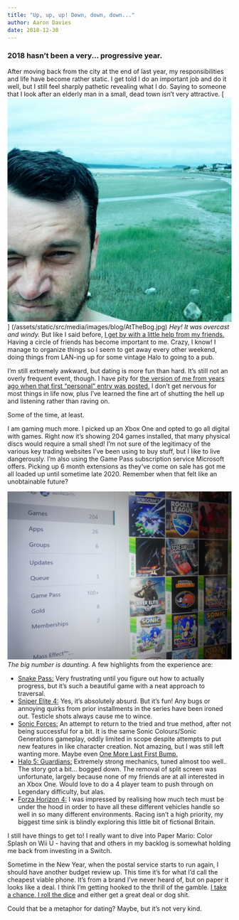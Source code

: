 ```yaml
---
title: "Up, up, up! Down, down, down..."
author: Aaron Davies
date: 2018-12-30
---
```

### 2018 hasn’t been a very... progressive year.

After moving back from the city at the end of last year, my responsibilities and life have become rather static. I get told I do an important job and do it well, but I still feel sharply pathetic revealing what I do. Saying to someone that I look after an elderly man in a small, dead town isn’t very attractive.
[![At the Beach.](../../media/images/blog/AtTheBog.jpg)]
(/assets/static/src/media/images/blog/AtTheBog.jpg)
_Hey! It was overcast and windy._
But like I said before, [I get by with a little help from my friends.](/blog/2018/12/02/a-little-help-from-my-friends) Having a circle of friends has become important to me. Crazy, I know! I manage to organize things so I seem to get away every other weekend, doing things from LAN-ing up for some vintage Halo to going to a pub.

I’m still extremely awkward, but dating is more fun than hard. It’s still not an overly frequent event, though. I have pity for [the version of me from years ago when that first “personal” entry was posted.](/blog/2017/04/11/dating-is-hard-and-i-am-very-awkward) I don’t get nervous for most things in life now, plus I’ve learned the fine art of shutting the hell up and listening rather than raving on.

Some of the time, at least.

I am gaming much more. I picked up an Xbox One and opted to go all digital with games. Right now it’s showing 204 games installed, that many physical discs would require a small shed! I’m not sure of the legitimacy of the various key trading websites I’ve been using to buy stuff, but I like to live dangerously. I’m also using the Game Pass subscription service Microsoft offers. Picking up 6 month extensions as they’ve come on sale has got me all loaded up until sometime late 2020. Remember when that felt like an unobtainable future?

[![Too Many Games.](../../media/images/blog/XboxGameCount.jpg)](/assets/static/src/media/images/blog/XboxGameCount.jpg)
_The big number is daunting._
A few highlights from the experience are:
* [Snake Pass:](http://www.snake-pass.com/) Very frustrating until you figure out how to actually progress, but it’s such a beautiful game with a neat approach to traversal.
* [Sniper Elite 4:](https://sniperelite4.com/en) Yes, it’s absolutely absurd. But it’s fun! Any bugs or annoying quirks from prior installments in the series have been ironed out. Testicle shots always cause me to wince.
* [Sonic Forces:](https://www.sega.com/games/sonic-forces) An attempt to return to the tried and true method, after not being successful for a bit. It is the same Sonic Colours/Sonic Generations gameplay, oddly limited in scope despite attempts to put new features in like character creation. Not amazing, but I was still left wanting more. Maybe even [One More Last First Bump.](https://www.youtube.com/watch?v=9gc0169Ht48)
* [Halo 5: Guardians:](https://www.microsoft.com/en-us/p/halo-5-guardians/brrc2bp0g9p0?activetab=pivot:overviewtab) Extremely strong mechanics, tuned almost too well.. The story got a bit… bogged down. The removal of split screen was unfortunate, largely because none of my friends are at all interested in an Xbox One. Would love to do a 4 player team to push through on Legendary difficulty, but alas.
* [Forza Horizon 4:](https://forzamotorsport.net/en-us/games/fh4) I was impressed by realising how much tech must be under the hood in order to have all these different vehicles handle so well in so many different environments. Racing isn’t a high priority, my biggest time sink is blindly exploring this little bit of fictional Britain.

I still have things to get to! I really want to dive into Paper Mario: Color Splash on Wii U - having that and others in my backlog is somewhat holding me back from investing in a Switch.

Sometime in the New Year, when the postal service starts to run again, I should have another budget review up. This time it’s for what I’d call the cheapest viable phone. It’s from a brand I’ve never heard of, but on paper it looks like a deal. I think I’m getting hooked to the thrill of the gamble. [I take a chance, I roll the dice](https://youtu.be/kzwHs9PhJwY?t=99) and either get a great deal or dog shit.

Could that be a metaphor for dating? Maybe, but it’s not very kind.
